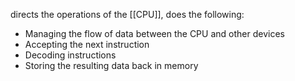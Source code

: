directs the operations of the [[CPU]], does the following:
- Managing the flow of data between the CPU and other devices
- Accepting the next instruction
- Decoding instructions
- Storing the resulting data back in memory